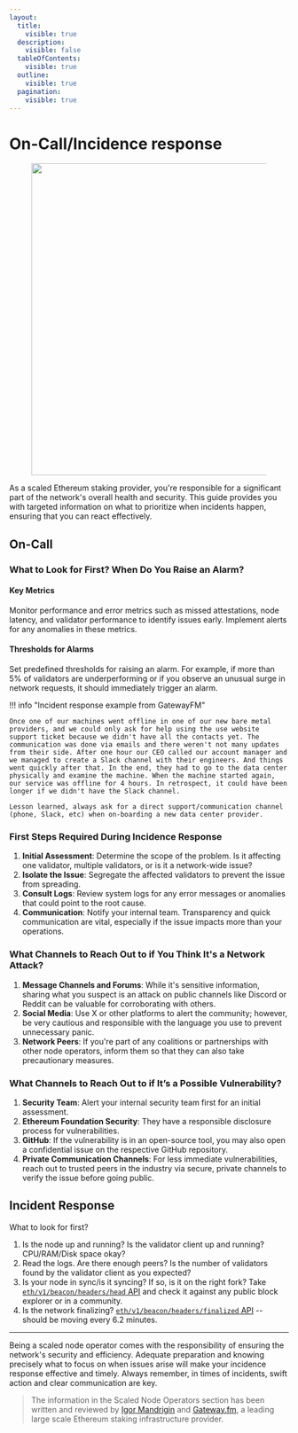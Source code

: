 ```yaml
---
layout:
  title:
    visible: true
  description:
    visible: false
  tableOfContents:
    visible: true
  outline:
    visible: true
  pagination:
    visible: true
---
```


# On-Call/Incidence response

<figure><img src="/assets/img/gitbook/image (107).png" alt="" width="563"><figcaption></figcaption></figure>

As a scaled Ethereum staking provider, you're responsible for a significant part of the network's overall health and security. This guide provides you with targeted information on what to prioritize when incidents happen, ensuring that you can react effectively.

## On-Call

### What to Look for First? When Do You Raise an Alarm?

#### Key Metrics

Monitor performance and error metrics such as missed attestations, node latency, and validator performance to identify issues early. Implement alerts for any anomalies in these metrics.

#### Thresholds for Alarms

Set predefined thresholds for raising an alarm. For example, if more than 5% of validators are underperforming or if you observe an unusual surge in network requests, it should immediately trigger an alarm.

!!! info "Incident response example from GatewayFM"

    Once one of our machines went offline in one of our new bare metal providers, and we could only ask for help using the use website support ticket because we didn't have all the contacts yet. The communication was done via emails and there weren't not many updates from their side. After one hour our CEO called our account manager and we managed to create a Slack channel with their engineers. And things went quickly after that. In the end, they had to go to the data center physically and examine the machine. When the machine started again, our service was offline for 4 hours. In retrospect, it could have been longer if we didn't have the Slack channel.

    Lesson learned, always ask for a direct support/communication channel (phone, Slack, etc) when on-boarding a new data center provider.


### First Steps Required During Incidence Response

1. **Initial Assessment**: Determine the scope of the problem. Is it affecting one validator, multiple validators, or is it a network-wide issue?
2. **Isolate the Issue**: Segregate the affected validators to prevent the issue from spreading.
3. **Consult Logs**: Review system logs for any error messages or anomalies that could point to the root cause.
4. **Communication**: Notify your internal team. Transparency and quick communication are vital, especially if the issue impacts more than your operations.

### What Channels to Reach Out to if You Think It's a Network Attack?

1. **Message Channels and Forums**: While it's sensitive information, sharing what you suspect is an attack on public channels like Discord or Reddit can be valuable for corroborating with others.
2. **Social Media**: Use X or other platforms to alert the community; however, be very cautious and responsible with the language you use to prevent unnecessary panic.
3. **Network Peers**: If you're part of any coalitions or partnerships with other node operators, inform them so that they can also take precautionary measures.

### What Channels to Reach Out to if It’s a Possible Vulnerability?

1. **Security Team**: Alert your internal security team first for an initial assessment.
2. **Ethereum Foundation Security**: They have a responsible disclosure process for vulnerabilities.
3. **GitHub**: If the vulnerability is in an open-source tool, you may also open a confidential issue on the respective GitHub repository.
4. **Private Communication Channels**: For less immediate vulnerabilities, reach out to trusted peers in the industry via secure, private channels to verify the issue before going public.

## Incident Response

What to look for first?

1. Is the node up and running? Is the validator client up and running? CPU/RAM/Disk space okay?
2. Read the logs. Are there enough peers? Is the number of validators found by the validator client as you expected?
3. Is your node in sync/is it syncing? If so, is it on the right fork? Take [`eth/v1/beacon/headers/head` API](https://ethereum.github.io/beacon-APIs/#/Beacon/getBlockHeader) and check it against any public block explorer or in a community.
4. Is the network finalizing? [`eth/v1/beacon/headers/finalized` API](https://ethereum.github.io/beacon-APIs/#/Beacon/getBlockHeader) -- should be moving every 6.2 minutes.

***

Being a scaled node operator comes with the responsibility of ensuring the network's security and efficiency. Adequate preparation and knowing precisely what to focus on when issues arise will make your incidence response effective and timely. Always remember, in times of incidents, swift action and clear communication are key.

> <img src="/assets/img/gitbook/image (108).png" alt="" data-size="line">The information in the Scaled Node Operators section has been written and reviewed by [Igor Mandrigin](https://x.com/mandrigin) and [Gateway.fm](https://gateway.fm), a leading large scale Ethereum staking infrastructure provider.

